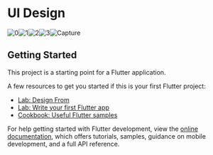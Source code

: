 # UI Design
![0](https://user-images.githubusercontent.com/72187529/172532126-50a82567-3ee3-43b8-822d-041c9c9a6c52.PNG)![1](https://user-images.githubusercontent.com/72187529/172532144-3ff8f406-f694-49b5-b2e4-bcd9f908ce01.PNG)![2](https://user-images.githubusercontent.com/72187529/172532195-3937d3b2-65ca-4b08-969f-d7965b32d266.PNG)![3](https://user-images.githubusercontent.com/72187529/172548732-4518f023-0f16-4119-9cbe-315f9453e0b6.PNG)![Capture](https://user-images.githubusercontent.com/72187529/173031062-8a9e4997-0cf2-4617-955f-81f860b09562.PNG)



## Getting Started

This project is a starting point for a Flutter application.

A few resources to get you started if this is your first Flutter project:
- [Lab: Design From](https://www.uplabs.com/posts/doctor-appointment-mobile-app-ui-kit-template)
- [Lab: Write your first Flutter app](https://docs.flutter.dev/get-started/codelab)
- [Cookbook: Useful Flutter samples](https://docs.flutter.dev/cookbook)

For help getting started with Flutter development, view the
[online documentation](https://docs.flutter.dev/), which offers tutorials,
samples, guidance on mobile development, and a full API reference.

